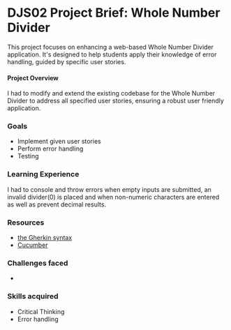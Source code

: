# DJS02 Project Brief: Whole Number Divider

This project focuses on enhancing a web-based Whole Number Divider application. It's designed to help students apply their knowledge of error handling, guided by specific user stories.

#### Project Overview

I had to modify and extend the existing codebase for the Whole Number Divider to address all specified user stories, ensuring a robust user friendly application.

### Goals

- Implement given user stories
- Perform error handling
- Testing

### Learning Experience

I had to console and throw errors when empty inputs are submitted, an invalid divider(0) is placed and when non-numeric characters are entered as well as prevent decimal results.

### Resources

- [the Gherkin syntax](https://docs.behat.org/en/v2.5/guides/1.gherkin.html)
- [Cucumber](https://cucumber.io/docs/gherkin/reference/)

### Challenges faced

- 

### Skills acquired

- Critical Thinking
- Error handling